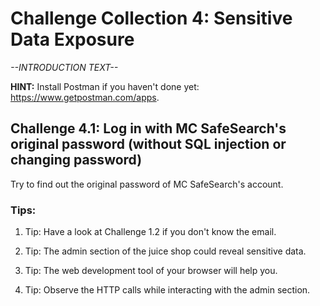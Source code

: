 # Challenge Collection 4: Sensitive Data Exposure

*--INTRODUCTION TEXT--*

**HINT:** Install Postman if you haven't done yet: https://www.getpostman.com/apps.

## Challenge 4.1: Log in with MC SafeSearch's original password (without SQL injection or changing password)
Try to find out the original password of MC SafeSearch's account.

### Tips:

1. Tip: Have a look at Challenge 1.2 if you don't know the email.

2. Tip: The admin section of the juice shop could reveal sensitive data.

3. Tip: The web development tool of your browser will help you.

4. Tip: Observe the HTTP calls while interacting with the admin section.
